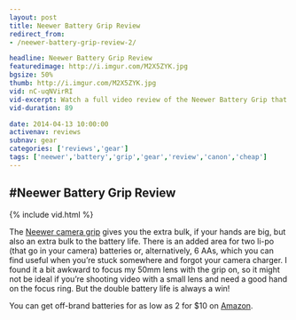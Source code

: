 ```yaml
---
layout: post
title: Neewer Battery Grip Review
redirect_from:
- /neewer-battery-grip-review-2/

headline: Neewer Battery Grip Review
featuredimage: http://i.imgur.com/M2X5ZYK.jpg
bgsize: 50%
thumb: http://i.imgur.com/M2X5ZYK.jpg
vid: nC-uqNVirRI
vid-excerpt: Watch a full video review of the Neewer Battery Grip that costs 10% of Canon's battery grip. It's much cheaper, but just as good!
vid-duration: 89

date: 2014-04-13 10:00:00
activenav: reviews
subnav: gear
categories: ['reviews','gear']
tags: ['neewer','battery','grip','gear','review','canon','cheap']
---
```

#Neewer Battery Grip Review
---
{% include vid.html %}

The <a href="http://amzn.to/1l3TLWx" class="amazon">Neewer camera grip</a> gives you the extra bulk, if your hands are big, but also an extra bulk to the battery life. There is an added area for two li-po (that go in your camera) batteries or, alternatively, 6 AAs, which you can find useful when you’re stuck somewhere and forgot your camera charger. I found it a bit awkward to focus my 50mm lens with the grip on, so it might not be ideal if you’re shooting video with a small lens and need a good hand on the focus ring. But the double battery life is always a win!

You can get off-brand batteries for as low as 2 for $10 on <a href="http://amzn.to/1elOQjf" class="amazon">Amazon</a>.